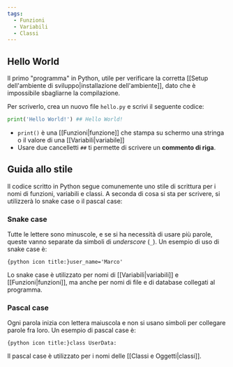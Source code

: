 ```yaml
---
tags:
  - Funzioni
  - Variabili
  - Classi
---
```

## Hello World

Il primo "programma" in Python, utile per verificare la corretta [[Setup dell'ambiente di sviluppo|installazione dell'ambiente]], dato che è impossibile sbagliarne la compilazione.

Per scriverlo, crea un nuovo file `hello.py` e scrivi il seguente codice:

```Python python icon title:hello.py
print('Hello World!') ## Hello World!
```

- `print()` è una [[Funzioni|funzione]] che stampa su schermo una stringa o il valore di una [[Variabili|variabile]]
- Usare due cancelletti `##` ti permette di scrivere un **commento di riga**.
## Guida allo stile
Il codice scritto in Python segue comunemente uno stile di scrittura per i nomi di funzioni, variabili e classi. A seconda di cosa si sta per scrivere, si utilizzerà lo snake case o il pascal case:
### Snake case
Tutte le lettere sono minuscole, e se si ha necessità di usare più parole, queste vanno separate da simboli di *underscore* (`_`). Un esempio di uso di snake case è:

`{python icon title:}user_name='Marco'`

Lo snake case è utilizzato per nomi di [[Variabili|variabili]] e [[Funzioni|funzioni]], ma anche per nomi di file e di database collegati al programma.
### Pascal case
Ogni parola inizia con lettera maiuscola e non si usano simboli per collegare parole fra loro. Un esempio di pascal case è:

`{python icon title:}class UserData:`

Il pascal case è utilizzato per i nomi delle [[Classi e Oggetti|classi]].

